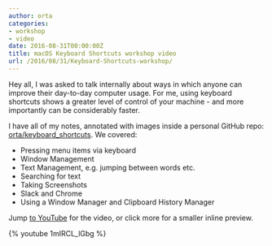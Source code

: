 ```yaml
---
author: orta
categories:
- workshop
- video
date: 2016-08-31T00:00:00Z
title: macOS Keyboard Shortcuts workshop video
url: /2016/08/31/Keyboard-Shortcuts-workshop/
---
```


Hey all, I was asked to talk internally about ways in which anyone can improve their day-to-day computer usage. For me, using keyboard shortcuts shows a greater level of control of your machine - and more importantly can be considerably faster.

I have all of my notes, annotated with images inside a personal GitHub repo: [orta/keyboard_shortcuts](https://github.com/orta/keyboard_shortcuts). We covered:

* Pressing menu items via keyboard
* Window Management
* Text Management, e.g. jumping between words etc.
* Searching for text 
* Taking Screenshots
* Slack and Chrome
* Using a Window Manager and Clipboard History Manager

Jump [to YouTube](https://www.youtube.com/watch?v=1mIRCL_lGbg) for the video, or click more for a smaller inline preview.

<!--more-->

{% youtube 1mIRCL_lGbg %}